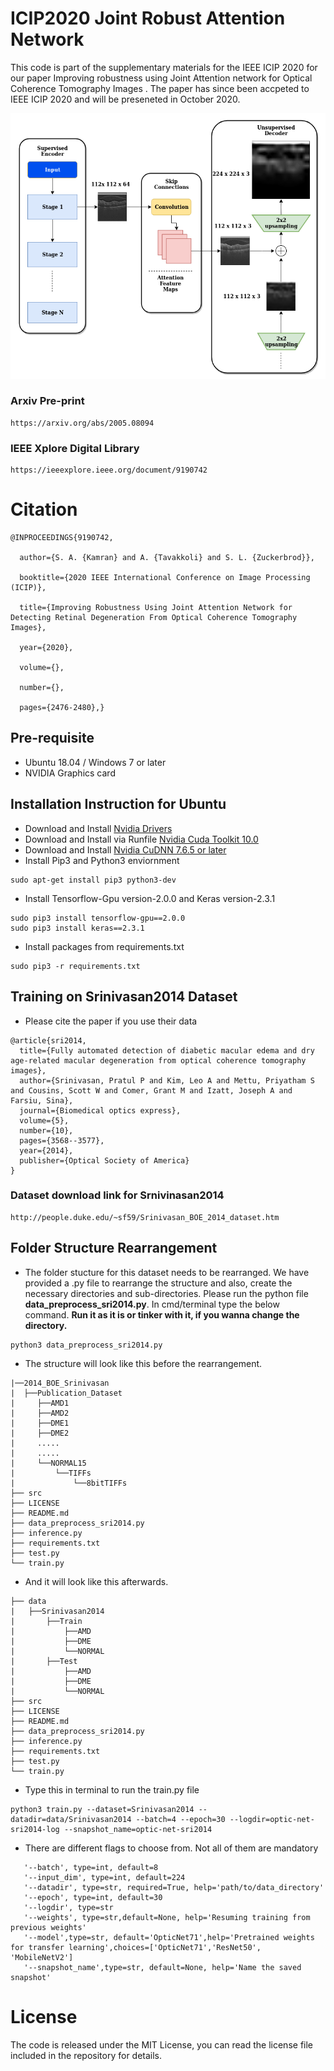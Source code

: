 # ICIP2020 Joint Robust Attention Network
This code is part of the supplementary materials for the IEEE ICIP 2020 for our paper Improving robustness using Joint Attention network for Optical Coherence Tomography Images . The paper has since been accpeted to IEEE ICIP 2020 and will be preseneted in October 2020.

![](img1.png)

### Arxiv Pre-print
```
https://arxiv.org/abs/2005.08094
```
### IEEE Xplore Digital Library
```
https://ieeexplore.ieee.org/document/9190742
```

# Citation 
```
@INPROCEEDINGS{9190742,

  author={S. A. {Kamran} and A. {Tavakkoli} and S. L. {Zuckerbrod}},

  booktitle={2020 IEEE International Conference on Image Processing (ICIP)}, 

  title={Improving Robustness Using Joint Attention Network for Detecting Retinal Degeneration From Optical Coherence Tomography Images}, 

  year={2020},

  volume={},

  number={},

  pages={2476-2480},}
```

## Pre-requisite
- Ubuntu 18.04 / Windows 7 or later
- NVIDIA Graphics card

## Installation Instruction for Ubuntu
- Download and Install [Nvidia Drivers](https://www.nvidia.com/Download/driverResults.aspx/142567/en-us)
- Download and Install via Runfile [Nvidia Cuda Toolkit 10.0](https://developer.nvidia.com/cuda-10.0-download-archive?target_os=Linux&target_arch=x86_64&target_distro=Ubuntu&target_version=1804&target_type=runfilelocal)
- Download and Install [Nvidia CuDNN 7.6.5 or later](https://developer.nvidia.com/rdp/cudnn-archive)
- Install Pip3 and Python3 enviornment
```
sudo apt-get install pip3 python3-dev
```
- Install Tensorflow-Gpu version-2.0.0 and Keras version-2.3.1
```
sudo pip3 install tensorflow-gpu==2.0.0
sudo pip3 install keras==2.3.1
```
- Install packages from requirements.txt
```
sudo pip3 -r requirements.txt
```
## Training on Srinivasan2014 Dataset

- Please cite the paper if you use their data
```
@article{sri2014,
  title={Fully automated detection of diabetic macular edema and dry age-related macular degeneration from optical coherence tomography images},
  author={Srinivasan, Pratul P and Kim, Leo A and Mettu, Priyatham S and Cousins, Scott W and Comer, Grant M and Izatt, Joseph A and Farsiu, Sina},
  journal={Biomedical optics express},
  volume={5},
  number={10},
  pages={3568--3577},
  year={2014},
  publisher={Optical Society of America}
}
```
### Dataset download link for Srnivinasan2014
```
http://people.duke.edu/~sf59/Srinivasan_BOE_2014_dataset.htm
```

## Folder Structure Rearrangement

- The folder stucture for this dataset needs to be rearranged. We have provided a .py file to rearrange the structure and also, create the necessary directories and sub-directories. Please run the python file **data_preprocess_sri2014.py**. In cmd/terminal type the below command. **Run it as it is or tinker with it, if you wanna change the directory.**

```
python3 data_preprocess_sri2014.py
```

- The structure will look like this before the rearrangement.
```
|──2014_BOE_Srinivasan
|  ├──Publication_Dataset
|     ├──AMD1
|     ├──AMD2
|     ├──DME1
|     ├──DME2
|     .....
|     .....
|     └──NORMAL15
|         └──TIFFs
|             └──8bitTIFFs
├── src
├── LICENSE
├── README.md
├── data_preprocess_sri2014.py
├── inference.py
├── requirements.txt
├── test.py
└── train.py
```
- And it will look like this afterwards.
```
├── data
|   ├──Srinivasan2014
|       ├──Train
|           ├──AMD
|           ├──DME
|           └──NORMAL
|       ├──Test
|           ├──AMD
|           ├──DME
|           └──NORMAL
├── src
├── LICENSE
├── README.md
├── data_preprocess_sri2014.py
├── inference.py
├── requirements.txt
├── test.py
└── train.py
```



- Type this in terminal to run the train.py file
```
python3 train.py --dataset=Srinivasan2014 --datadir=data/Srinivasan2014 --batch=4 --epoch=30 --logdir=optic-net-sri2014-log --snapshot_name=optic-net-sri2014
```
- There are different flags to choose from. Not all of them are mandatory

```
   '--batch', type=int, default=8
   '--input_dim', type=int, default=224
   '--datadir', type=str, required=True, help='path/to/data_directory'
   '--epoch', type=int, default=30
   '--logdir', type=str
   '--weights', type=str,default=None, help='Resuming training from previous weights'
   '--model',type=str, default='OpticNet71',help='Pretrained weights for transfer learning',choices=['OpticNet71','ResNet50', 'MobileNetV2']
   '--snapshot_name',type=str, default=None, help='Name the saved snapshot'
```
# License
The code is released under the MIT License, you can read the license file included in the repository for details.
